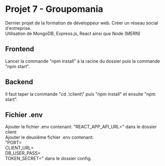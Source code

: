 <h1>Projet 7 - Groupomania</h2>
Dernier projet de la formation de développeur web.
Créer un réseau social d'entreprise.<br>
Utilisation de MongoDB, Express.js, React ainsi que Node (MERN) 

<h2>Frontend</h2>
Lancer la commande "npm install" à la racine du dossier puis la commande "npm start".

<h2>Backend</h2>
Il faut taper la commande "cd .\client\" puis "npm install" et ensuite "npm start".
<br>
<h2>Fichier .env</h2>
Ajouter le fichier .env contenant: 
"REACT_APP_API_URL=" dans le dossier client
<br>
Ajouter le deuxième fichier .env contenant: <br>
"PORT= <br>
CLIENT_URL= <br>
DB_USER_PASS= <br>
TOKEN_SECRET=" dans le dossier config.
